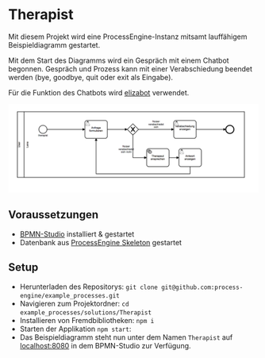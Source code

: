 # Therapist
Mit diesem Projekt wird eine ProcessEngine-Instanz mitsamt lauffähigem
Beispieldiagramm gestartet.

Mit dem Start des Diagramms wird ein Gespräch mit einem Chatbot
begonnen.  Gespräch und Prozess kann mit einer Verabschiedung beendet
werden (bye, goodbye, quit oder exit als Eingabe).

Für die Funktion des Chatbots wird
[elizabot](https://github.com/tkafka/node-elizabot) verwendet.

![Screenshot](diagram_screenshot.png)


## Voraussetzungen
- [BPMN-Studio](https://github.com/process-engine/bpmn-studio) installiert & gestartet
- Datenbank aus [ProcessEngine
Skeleton](https://github.com/process-engine/skeleton/tree/develop/database)
gestartet

## Setup

- Herunterladen des Repositorys: ```git clone git@github.com:process-engine/example_processes.git```
- Navigieren zum Projektordner: ```cd example_processes/solutions/Therapist```
- Installieren von Fremdbibliotheken: ```npm i```
- Starten der Applikation `npm start`:
- Das Beispieldiagramm steht nun unter dem Namen `Therapist` auf <localhost:8080> in dem
  BPMN-Studio zur Verfügung.
